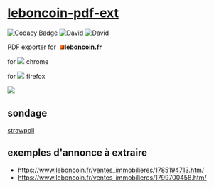 # [leboncoin-pdf-ext](https://github.com/bamdadsabbagh/leboncoin-pdf-ext)

[![Codacy Badge](https://app.codacy.com/project/badge/Grade/541249b0c60f4948819bdde8906be1b5)](https://www.codacy.com/manual/bamdadsabbagh/leboncoin-pdf-ext?utm_source=github.com&amp;utm_medium=referral&amp;utm_content=bamdadsabbagh/leboncoin-pdf-ext&amp;utm_campaign=Badge_Grade)
![David](https://img.shields.io/david/bamdadsabbagh/leboncoin-pdf-ext)
![David](https://img.shields.io/david/dev/bamdadsabbagh/leboncoin-pdf-ext)

PDF exporter for [<img width=15 src="./src/assets/icon.png">**leboncoin.fr**](https://www.leboncoin.fr/)

for <img height=15 src="https://icons.iconarchive.com/icons/cornmanthe3rd/plex/256/Internet-chrome-icon.png">
chrome

for <img height=15 src="https://icons.iconarchive.com/icons/cornmanthe3rd/plex/256/Internet-firefox-icon.png">
firefox

<img src="https://i.imgur.com/BKJG02C.gif" width=400>

## sondage

[strawpoll](https://www.strawpoll.me/20569260/r)

## exemples d'annonce à extraire

- <https://www.leboncoin.fr/ventes_immobilieres/1785194713.htm/>
- <https://www.leboncoin.fr/ventes_immobilieres/1799700458.htm/>

